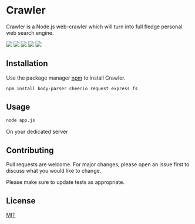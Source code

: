 # Crawler

Crawler is a Node.js web-crawler which will turn into full fledge personal web search engine.

![](https://img.shields.io/github/issues/dungeonaltaf/webCrawler?style=plastic)
![](https://img.shields.io/github/forks/dungeonaltaf/webCrawler?style=plastic)
![](https://img.shields.io/github/stars/dungeonaltaf/webCrawler?style=plastic)
![](https://img.shields.io/github/license/dungeonaltaf/webCrawler?style=plastic)
![](https://img.shields.io/github/license/dungeonaltaf/webCrawler?style=plastic)
## Installation

Use the package manager [npm](https://www.npmjs.com/) to install Crawler.

```bash
npm install body-parser cheerio request express fs
```

## Usage

```python
node app.js 
```
On your dedicated server
## Contributing
Pull requests are welcome. For major changes, please open an issue first to discuss what you would like to change.

Please make sure to update tests as appropriate.

## License
[MIT](https://choosealicense.com/licenses/mit/)